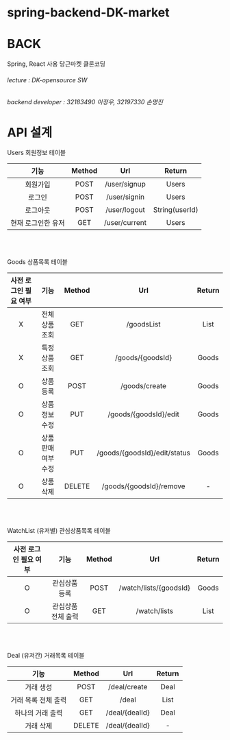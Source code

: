 # spring-backend-DK-market
# BACK
Spring, React 사용 당근마켓 클론코딩

###### lecture : DK-opensource SW
###### backend developer : 32183490 이정우, 32197330 손명진

# API 설계

Users 회원정보 테이블

기능 | Method | Url | Return
:--: | :--: | :--: | :--:
회원가입 | POST | /user/signup | Users
로그인 | POST | /user/signin | Users
로그아웃 | POST | /user/logout | String(userId)
현재 로그인한 유저 | GET | /user/current | Users

<br><br>

Goods 상품목록 테이블

사전 로그인 필요 여부 | 기능 | Method | Url | Return
:--: | :--: | :--: | :--: | :--:
X | 전체 상품 조회 | GET | /goodsList | List<Goods>
X | 특정 상품 조회 | GET | /goods/{goodsId} | Goods
O | 상품 등록 | POST | /goods/create | Goods
O | 상품 정보 수정 | PUT | /goods/{goodsId}/edit | Goods
O | 상품 판매 여부 수정 | PUT | /goods/{goodsId}/edit/status | Goods
O | 상품 삭제 | DELETE | /goods/{goodsId}/remove | -

<br><br>

WatchList (유저별) 관심상품목록 테이블

사전 로그인 필요 여부 | 기능 | Method | Url | Return
:--: | :--: | :--: | :--: | :--:
O | 관심상품 등록 | POST | /watch/lists/{goodsId} | Goods
O | 관심상품 전체 출력 | GET | /watch/lists | List<Goods>

<br><br>

Deal (유저간) 거래목록 테이블

기능 | Method | Url | Return
:--: | :--: | :--: | :--:
거래 생성 | POST | /deal/create | Deal
거래 목록 전체 출력 | GET | /deal | List<Deal>
하나의 거래 출력 | GET | /deal/{dealId} | Deal
거래 삭제 | DELETE | /deal/{dealId} | -
